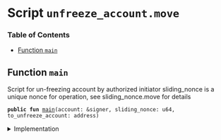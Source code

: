 
<a name="SCRIPT"></a>

# Script `unfreeze_account.move`

### Table of Contents

-  [Function `main`](#SCRIPT_main)



<a name="SCRIPT_main"></a>

## Function `main`

Script for un-freezing account by authorized initiator
sliding_nonce is a unique nonce for operation, see sliding_nonce.move for details


<pre><code><b>public</b> <b>fun</b> <a href="#SCRIPT_main">main</a>(account: &signer, sliding_nonce: u64, to_unfreeze_account: address)
</code></pre>



<details>
<summary>Implementation</summary>


<pre><code><b>fun</b> <a href="#SCRIPT_main">main</a>(account: &signer, sliding_nonce: u64, to_unfreeze_account: address) {
    <a href="../../modules/doc/sliding_nonce.md#0x0_SlidingNonce_record_nonce_or_abort">SlidingNonce::record_nonce_or_abort</a>(account, sliding_nonce);
    <a href="../../modules/doc/libra_account.md#0x0_LibraAccount_unfreeze_account">LibraAccount::unfreeze_account</a>(to_unfreeze_account);
}
</code></pre>



</details>
